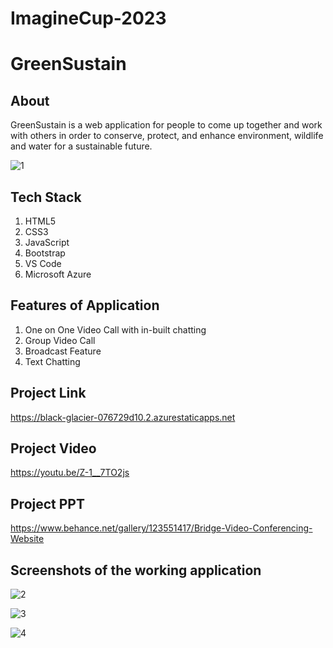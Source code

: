 # ImagineCup-2023

# GreenSustain

## About 
GreenSustain is a web application for people to come up together and work with others in order to conserve, protect, and enhance environment, wildlife and water for a sustainable future.

![1](https://user-images.githubusercontent.com/81551926/210068796-4f3f9ad8-c269-46ec-a944-f31135727f54.PNG)

## Tech Stack

1. HTML5
2. CSS3
3. JavaScript
4. Bootstrap
5. VS Code
6. Microsoft Azure

## Features of Application
1. One on One Video Call with in-built chatting
2. Group Video Call
3. Broadcast Feature
4. Text Chatting

## Project Link
https://black-glacier-076729d10.2.azurestaticapps.net

## Project Video
https://youtu.be/Z-1__7TO2js

## Project PPT
https://www.behance.net/gallery/123551417/Bridge-Video-Conferencing-Website

## Screenshots of the working application

![2](https://user-images.githubusercontent.com/81551926/210068804-1916b04d-9f1e-4b01-b198-e6529b8d9975.PNG)

![3](https://user-images.githubusercontent.com/81551926/210068807-a676fe80-62cc-4c84-86be-b5f4870c5eaf.PNG)

![4](https://user-images.githubusercontent.com/81551926/210069339-53a1a86d-d84d-44b5-bd71-79df898404ba.PNG)

